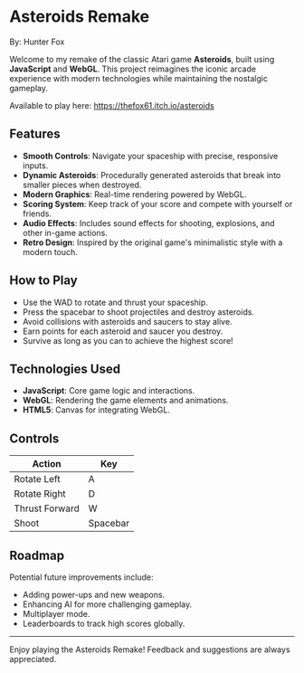 # Asteroids Remake

By: Hunter Fox

Welcome to my remake of the classic Atari game **Asteroids**, built using **JavaScript** and **WebGL**. This project reimagines the iconic arcade experience with modern technologies while maintaining the nostalgic gameplay.

Available to play here: https://thefox61.itch.io/asteroids

## Features
- **Smooth Controls**: Navigate your spaceship with precise, responsive inputs.
- **Dynamic Asteroids**: Procedurally generated asteroids that break into smaller pieces when destroyed.
- **Modern Graphics**: Real-time rendering powered by WebGL.
- **Scoring System**: Keep track of your score and compete with yourself or friends.
- **Audio Effects**: Includes sound effects for shooting, explosions, and other in-game actions.
- **Retro Design**: Inspired by the original game's minimalistic style with a modern touch.

## How to Play
- Use the WAD to rotate and thrust your spaceship.
- Press the spacebar to shoot projectiles and destroy asteroids.
- Avoid collisions with asteroids and saucers to stay alive.
- Earn points for each asteroid and saucer you destroy.
- Survive as long as you can to achieve the highest score!

## Technologies Used
- **JavaScript**: Core game logic and interactions.
- **WebGL**: Rendering the game elements and animations.
- **HTML5**: Canvas for integrating WebGL.


## Controls
| Action           | Key        |
|------------------|------------|
| Rotate Left      |     A 		|
| Rotate Right     |     D		|
| Thrust Forward   | 	 W   	|
| Shoot            |  Spacebar  |


## Roadmap
Potential future improvements include:
- Adding power-ups and new weapons.
- Enhancing AI for more challenging gameplay.
- Multiplayer mode.
- Leaderboards to track high scores globally.

---

Enjoy playing the Asteroids Remake! Feedback and suggestions are always appreciated.





